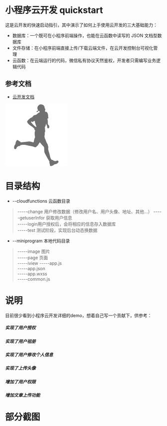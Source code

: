 # 小程序云开发 quickstart

这是云开发的快速启动指引，其中演示了如何上手使用云开发的三大基础能力：

- 数据库：一个既可在小程序前端操作，也能在云函数中读写的 JSON 文档型数据库
- 文件存储：在小程序前端直接上传/下载云端文件，在云开发控制台可视化管理
- 云函数：在云端运行的代码，微信私有协议天然鉴权，开发者只需编写业务逻辑代码

## 参考文档

- [云开发文档](https://developers.weixin.qq.com/miniprogram/dev/wxcloud/basis/getting-started.html)

![avatar](/miniprogram/image/Runner.png)

# 目录结构
- --cloudfunctions 云函数目录  
>-----change 用户修改数据（修改用户名、用户头像、地址、其他...）
-----getuserInfor 获取用户信息  
-----login用户授权后，会将相应的信息存入数据库  
-----test 测试阶段，实现后台动态换数据  
- --miniprogram 本地代码目录  
>-----image 图片  
-----page 页面  
-----iview
-----app.js   
-----app.json  
-----app.wxss  
-----common.js  

# 说明
目前很少看到小程序云开发详细的demo，想着自己写一个贡献下，供参考：

##### 实现了用户授权
##### 实现了用户祖册
##### 实现了用户修改个人信息
##### 实现了上传头像
##### 增加了用户权限
##### 增加文章上传功能
# 部分截图


